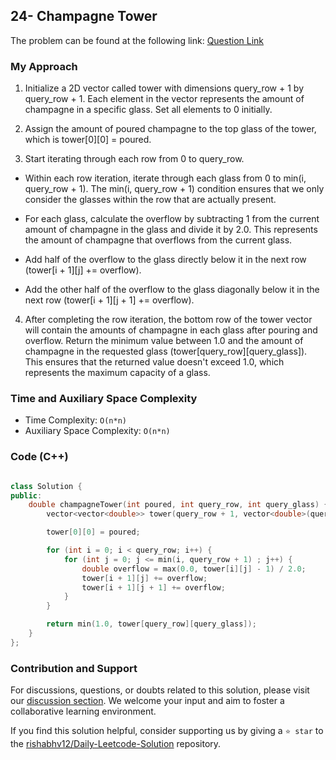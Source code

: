 ## 24- Champagne Tower

The problem can be found at the following link: [Question Link](https://leetcode.com/problems/champagne-tower/description/)


### My Approach


1. Initialize a 2D vector called tower with dimensions query_row + 1 by query_row + 1. Each element in the vector represents the amount of champagne in a specific glass. Set all elements to 0 initially.

2. Assign the amount of poured champagne to the top glass of the tower, which is tower[0][0] = poured.

3. Start iterating through each row from 0 to query_row.

- Within each row iteration, iterate through each glass from 0 to min(i, query_row + 1). The min(i, query_row + 1) condition ensures that we only consider the glasses within the row that are actually present.

- For each glass, calculate the overflow by subtracting 1 from the current amount of champagne in the glass and divide it by 2.0. This represents the amount of champagne that overflows from the current glass.

- Add half of the overflow to the glass directly below it in the next row (tower[i + 1][j] += overflow).

- Add the other half of the overflow to the glass diagonally below it in the next row (tower[i + 1][j + 1] += overflow).

4. After completing the row iteration, the bottom row of the tower vector will contain the amounts of champagne in each glass after pouring and overflow. Return the minimum value between 1.0 and the amount of champagne in the requested glass (tower[query_row][query_glass]). This ensures that the returned value doesn't exceed 1.0, which represents the maximum capacity of a glass.



### Time and Auxiliary Space Complexity

- Time Complexity: `O(n*n)` 
- Auxiliary Space Complexity: `O(n*n)`


### Code (C++)

```cpp

class Solution {
public:
    double champagneTower(int poured, int query_row, int query_glass) {
        vector<vector<double>> tower(query_row + 1, vector<double>(query_row + 1, 0));

        tower[0][0] = poured;

        for (int i = 0; i < query_row; i++) {
            for (int j = 0; j <= min(i, query_row + 1) ; j++) {
                double overflow = max(0.0, tower[i][j] - 1) / 2.0;
                tower[i + 1][j] += overflow;
                tower[i + 1][j + 1] += overflow;
            }
        }

        return min(1.0, tower[query_row][query_glass]);
    }
};

```

### Contribution and Support

For discussions, questions, or doubts related to this solution, please visit our [discussion section](https://leetcode.com/discuss/general-discussion). We welcome your input and aim to foster a collaborative learning environment.

If you find this solution helpful, consider supporting us by giving a `⭐ star` to the [rishabhv12/Daily-Leetcode-Solution](https://github.com/rishabhv12/Daily-Leetcode-Solution) repository.
